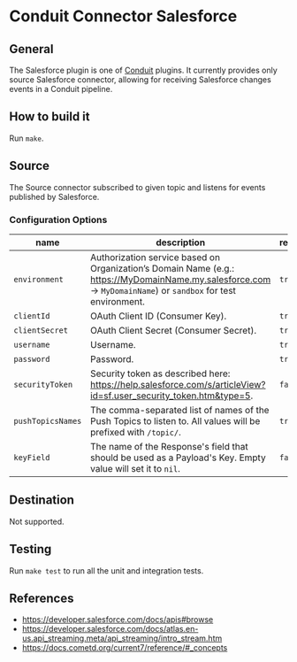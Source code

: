 # Conduit Connector Salesforce

## General

The Salesforce plugin is one of [Conduit](https://github.com/ConduitIO/conduit) plugins.
It currently provides only source Salesforce connector, allowing for receiving Salesforce changes events in a Conduit pipeline.

## How to build it

Run `make`.

## Source

The Source connector subscribed to given topic and listens for events published by Salesforce.

### Configuration Options

| name              | description                                                                                                                                                   | required | default |
|-------------------|---------------------------------------------------------------------------------------------------------------------------------------------------------------|----------|---------|
| `environment`     | Authorization service based on Organization’s Domain Name (e.g.: https://MyDomainName.my.salesforce.com -> `MyDomainName`) or `sandbox` for test environment. | `true`   |         |
| `clientId`        | OAuth Client ID (Consumer Key).                                                                                                                               | `true`   |         |
| `clientSecret`    | OAuth Client Secret (Consumer Secret).                                                                                                                        | `true`   |         |
| `username`        | Username.                                                                                                                                                     | `true`   |         |
| `password`        | Password.                                                                                                                                                     | `true`   |         |
| `securityToken`   | Security token as described here: https://help.salesforce.com/s/articleView?id=sf.user_security_token.htm&type=5.                                             | `false`  |         |
| `pushTopicsNames` | The comma-separated list of names of the Push Topics to listen to. All values will be prefixed with `/topic/`.                                                | `true`   |         |
| `keyField`        | The name of the Response's field that should be used as a Payload's Key. Empty value will set it to `nil`.                                                    | `false`  | `Id`    |

## Destination

Not supported.

## Testing

Run `make test` to run all the unit and integration tests.

## References

- https://developer.salesforce.com/docs/apis#browse
- https://developer.salesforce.com/docs/atlas.en-us.api_streaming.meta/api_streaming/intro_stream.htm
- https://docs.cometd.org/current7/reference/#_concepts
